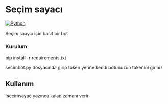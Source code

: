 # Seçim sayacı

[![Python](https://img.shields.io/badge/Python-v3.11-yellow)]()

Seçim saaycı için basit bir bot

### Kurulum

pip install -r requirements.txt

secimbot.py dosyasında girip token yerine kendi botunuzun tokenini giriniz

## Kullanım

!secimsayac yazınca kalan zamanı verir
